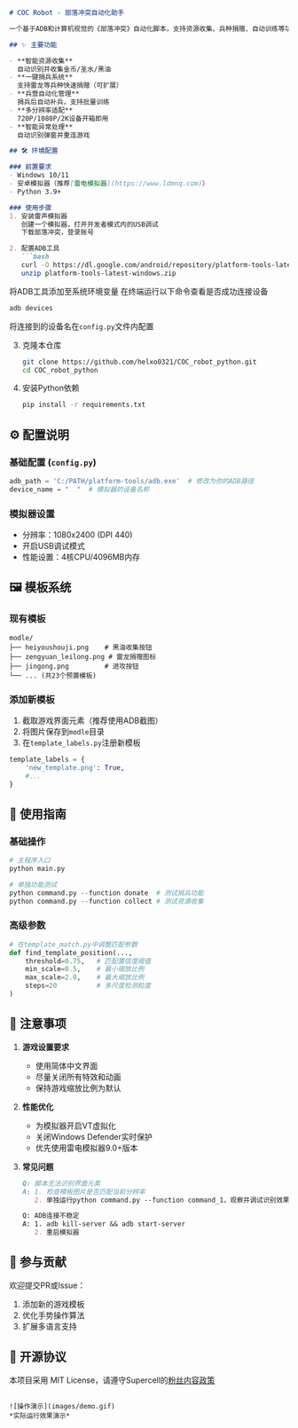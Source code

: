 ```markdown
# COC Robot - 部落冲突自动化助手

一个基于ADB和计算机视觉的《部落冲突》自动化脚本，支持资源收集、兵种捐赠、自动训练等功能。无需Root，兼容主流安卓模拟器。

## ✨ 主要功能

- **智能资源收集**  
  自动识别并收集金币/圣水/黑油
- **一键捐兵系统**  
  支持雷龙等兵种快速捐赠（可扩展）
- **兵营自动化管理**  
  捐兵后自动补兵，支持批量训练
- **多分辨率适配**  
  720P/1080P/2K设备开箱即用
- **智能异常处理**  
  自动识别弹窗并重连游戏

## 🛠️ 环境配置

### 前置要求
- Windows 10/11 
- 安卓模拟器（推荐[雷电模拟器](https://www.ldmnq.com)）
- Python 3.9+

### 使用步骤
1. 安装雷声模拟器
   创建一个模拟器，打开开发者模式内的USB调试
   下载部落冲突，登录账号

2. 配置ADB工具
   ```bash
   curl -O https://dl.google.com/android/repository/platform-tools-latest-windows.zip
   unzip platform-tools-latest-windows.zip
   ```
   将ADB工具添加至系统环境变量
   在终端运行以下命令查看是否成功连接设备
   ```bash
   adb devices
   ```
   将连接到的设备名在`config.py`文件内配置

3. 克隆本仓库
   ```bash
   git clone https://github.com/helxo0321/COC_robot_python.git
   cd COC_robot_python
   ```

4. 安装Python依赖
   ```bash
   pip install -r requirements.txt
   ```
   

## ⚙️ 配置说明

### 基础配置 (`config.py`)
```python
adb_path = 'C:/PATH/platform-tools/adb.exe'  # 修改为你的ADB路径
device_name = "  "  # 模拟器的设备名称
```

### 模拟器设置
- 分辨率：1080x2400 (DPI 440)
- 开启USB调试模式
- 性能设置：4核CPU/4096MB内存

## 🖼️ 模板系统

### 现有模板
```
modle/
├── heiyoushouji.png    # 黑油收集按钮
├── zengyuan_leilong.png # 雷龙捐赠图标
├── jingong.png         # 进攻按钮
└── ... (共23个预置模板)
```

### 添加新模板
1. 截取游戏界面元素（推荐使用ADB截图）
2. 将图片保存到`modle`目录
3. 在`template_labels.py`注册新模板
```python
template_labels = {
    'new_template.png': True,
    #...
}
```

## 🚀 使用指南

### 基础操作
```python
# 主程序入口
python main.py

# 单独功能测试
python command.py --function donate  # 测试捐兵功能
python command.py --function collect # 测试资源收集
```

### 高级参数
```python
# 在template_match.py中调整匹配参数
def find_template_position(...,
    threshold=0.75,   # 匹配置信度阈值
    min_scale=0.5,    # 最小缩放比例
    max_scale=2.0,    # 最大缩放比例
    steps=20          # 多尺度检测粒度
)
```

## 📌 注意事项

1. **游戏设置要求**
   - 使用简体中文界面
   - 尽量关闭所有特效和动画
   - 保持游戏缩放比例为默认

2. **性能优化**
   - 为模拟器开启VT虚拟化
   - 关闭Windows Defender实时保护
   - 优先使用雷电模拟器9.0+版本

3. **常见问题**
   ```markdown
   Q: 脚本无法识别界面元素
   A: 1. 检查模板图片是否匹配当前分辨率
      2. 单独运行python command.py --function command_1，观察并调试识别效果

   Q: ADB连接不稳定
   A: 1. adb kill-server && adb start-server
      2. 重启模拟器
   ```

## 🤝 参与贡献
欢迎提交PR或Issue：
1. 添加新的游戏模板
2. 优化手势操作算法
3. 扩展多语言支持

## 📄 开源协议
本项目采用 MIT License，请遵守Supercell的[粉丝内容政策](https://www.supercell.com/fan-content-policy)
```

![操作演示](images/demo.gif)  
*实际运行效果演示*
